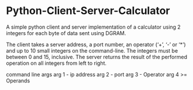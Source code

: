 # Python-Client-Server-Calculator
A simple python client and server implementation of a calculator using 2 integers for each byte of data sent using DGRAM.

The client takes a server address, a port number, an operator (‘+’, ‘-’ or ‘*’) and up to 10 small integers on the command-line.
The integers must be between 0 and 15, inclusive. The server returns the result of the performed operation on all integers from
left to right.


command line args
arg 1 - ip address
arg 2 - port
arg 3 - Operator
arg 4 >= Operands

